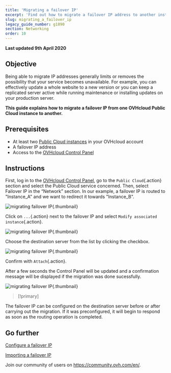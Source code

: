```yaml
---
title: 'Migrating a failover IP'
excerpt: 'Find out how to migrate a failover IP address to another instance'
slug: migrating_a_failover_ip
legacy_guide_number: g1890
section: Networking
order: 10
---
```


**Last updated 9th April 2020**

## Objective

Being able to migrate IP addresses generally limits or removes the possibility that your service becomes unavailable. For example, you can effectively update a whole website to a new version or you can keep a replicated server active while running maintenance or installing updates on your production server.

**This guide explains how to migrate a failover IP from one OVHcloud Public Cloud instance to another.**

## Prerequisites

- At least two [Public Cloud instances]({ovh_www}/public-cloud/) in your OVHcloud account
- A failover IP address
- Access to the [OVHcloud Control Panel](https://ca.ovh.com/auth/?action=gotomanager&from=https://www.ovh.com/asia/&ovhSubsidiary=asia)

## Instructions

First, log in to the [OVHcloud Control Panel](https://ca.ovh.com/auth/?action=gotomanager&from=https://www.ovh.com/asia/&ovhSubsidiary=asia), go to the `Public Cloud`{.action} section and select the Public Cloud service concerned. Then, select Failover IP in the “Network” section.
In our example, a failover IP is routed to "Instance_A" and we want to redirect it towards "Instance_B".

![migrating failover IP](images/failover.png){.thumbnail}

Click on `...`{.action} next to the failover IP and select `Modify associated instance`{.action}.

![migrating failover IP](images/modify.png){.thumbnail}

Choose the destination server from the list by clicking the checkbox.

![migrating failover IP](images/modify1.png){.thumbnail}

Confirm with `Attach`{.action}.

After a few seconds the Control Panel will be updated and a confirmation message will be displayed if the migration was done sucessfully.

![migrating failover IP](images/modify2.png){.thumbnail}

> [!primary]
>
The failover IP can be configured on the destination server before or after carrying out the migration. If it was preconfigured, it will begin to respond as soon as the routing operation is completed.
>

## Go further

[Configure a failover IP](../configure_a_failover_ip)

[Importing a failover IP](../import_a_failover_ip)

Join our community of users on <https://community.ovh.com/en/>.
